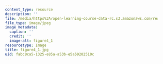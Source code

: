 ```yaml
---
content_type: resource
description: ''
file: /media/https%3A/open-learning-course-data-rc.s3.amazonaws.com/res-8-005-vibrations-and-waves-problem-solving-fall-2012/fabc8ca51325e85aa53be5a59202510c_figure4_1.jpg
file_type: image/jpeg
image_metadata:
  caption: ''
  credit: ''
  image-alt: figure4_1
resourcetype: Image
title: figure4_1.jpg
uid: fabc8ca5-1325-e85a-a53b-e5a59202510c
---
```

